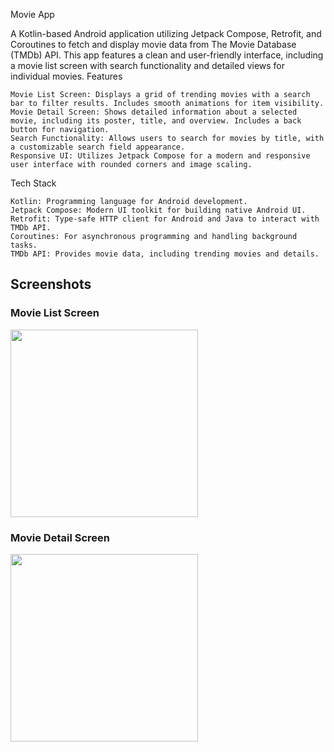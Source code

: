 Movie App

A Kotlin-based Android application utilizing Jetpack Compose, Retrofit, and Coroutines to fetch and display movie data from The Movie Database (TMDb) API. This app features a clean and user-friendly interface, including a movie list screen with search functionality and detailed views for individual movies.
Features

    Movie List Screen: Displays a grid of trending movies with a search bar to filter results. Includes smooth animations for item visibility.
    Movie Detail Screen: Shows detailed information about a selected movie, including its poster, title, and overview. Includes a back button for navigation.
    Search Functionality: Allows users to search for movies by title, with a customizable search field appearance.
    Responsive UI: Utilizes Jetpack Compose for a modern and responsive user interface with rounded corners and image scaling.

Tech Stack

    Kotlin: Programming language for Android development.
    Jetpack Compose: Modern UI toolkit for building native Android UI.
    Retrofit: Type-safe HTTP client for Android and Java to interact with TMDb API.
    Coroutines: For asynchronous programming and handling background tasks.
    TMDb API: Provides movie data, including trending movies and details.
## Screenshots

### Movie List Screen
<img src="https://github.com/user-attachments/assets/4ebd1431-930c-474b-a3d0-9d49580092b3" width="300"/>

### Movie Detail Screen
<img src="https://github.com/user-attachments/assets/659207a7-2f82-4c95-bfd8-b6409641e13f" width="300"/>
